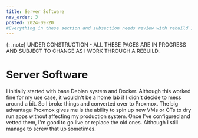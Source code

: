 ```yaml
---
title: Server Software
nav_order: 3
posted: 2024-09-20
#Everything in these section and subsection needs review with rebuild 12/05/24
---
```


{: .note}
UNDER CONSTRUCTION - ALL THESE PAGES ARE IN PROGRESS AND SUBJECT TO CHANGE AS I WORK THROUGH A REBUILD.

# Server Software

I initially started with base Debian system and Docker. Although this worked fine for my use case, it wouldn't be a home lab if I didn't decide to mess around a bit. So I broke things and converted over to Proxmox. The big advantage Proxmox gives me is the ability to spin up new VMs or CTs to dry run apps without affecting my production system. Once I've configured and vetted them, I'm good to go live or replace the old ones. Although I still manage to screw that up sometimes.